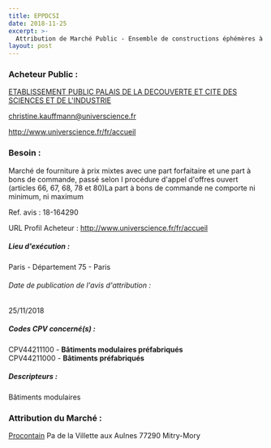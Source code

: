 ```yaml
---
title: EPPDCSI
date: 2018-11-25
excerpt: >-
  Attribution de Marché Public - Ensemble de constructions éphémères à usage tertiaire ( 2000 mètres carrés). Bureaux modulaires ou préfabrication.Achat ou location à définir
layout: post
---
```


### Acheteur Public : 
<a href="/acheteur-139/siren-519587851"> ETABLISSEMENT PUBLIC PALAIS DE LA DECOUVERTE ET CITE DES SCIENCES ET DE L'INDUSTRIE</a><br/>



christine.kauffmann@universcience.fr


http://www.universcience.fr/fr/accueil
### Besoin :

Marché de fourniture à prix mixtes avec une part forfaitaire et une part à bons de commande, passé selon l procédure d'appel d'offres ouvert (articles 66, 67, 68, 78 et 80)La part à bons de commande ne comporte ni minimum, ni maximum

Ref. avis : 18-164290

URL Profil Acheteur : http://www.universcience.fr/fr/accueil

##### Lieu d'exécution :

Paris - Département 75 - Paris

###### Date de publication de l'avis d'attribution : 
25/11/2018

##### Codes CPV concerné(s) :
CPV44211100 - **Bâtiments modulaires préfabriqués** <br/>
CPV44211000 - **Bâtiments préfabriqués** <br/>

##### Descripteurs :
Bâtiments modulaires <br/>

### Attribution du Marché :
<a href="/entreprise-559/siren-423337708"> Procontain</a>    Pa de la Villette aux Aulnes 77290 Mitry-Mory <br/>
